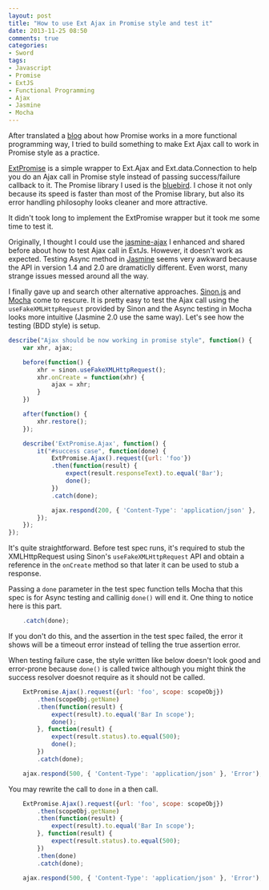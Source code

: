 ```yaml
---
layout: post
title: "How to use Ext Ajax in Promise style and test it"
date: 2013-11-25 08:50
comments: true
categories: 
- Sword
tags:
- Javascript
- Promise
- ExtJS
- Functional Programming
- Ajax
- Jasmine
- Mocha
---
```



[blog]: http://blog.jcoglan.com/2013/03/30/callbacks-are-imperative-promises-are-functional-nodes-biggest-missed-opportunity/
[ExtPromise]: https://github.com/kenspirit/ExtPromise
[bluebird]: https://github.com/petkaantonov/bluebird
[Sinon.js]: http://github.com/cjohansen/Sinon.JS
[jasmine-ajax]: http://www.thinkingincrowd.me/blog/2012/08/30/extjs-jasmine-unit-test-part-2-ajax-behavior-2/
[Jasmine]: http://pivotal.github.com/jasmine/
[Mocha]: http://github.com/visionmedia/mocha/

After translated a [blog][] about how Promise works in a more functional programming way, I tried to build something to make Ext Ajax call to work in Promise style as a practice.  

[ExtPromise][] is a simple wrapper to Ext.Ajax and Ext.data.Connection to help you do an Ajax call in Promise style instead of passing success/failure callback to it.  The Promise library I used is the [bluebird][].  I chose it not only because its speed is faster than most of the Promise library, but also its error handling philosophy looks cleaner and more attractive.  

It didn't took long to implement the ExtPromise wrapper but it took me some time to test it.  

Originally, I thought I could use the [jasmine-ajax][] I enhanced and shared before about how to test Ajax call in ExtJs.  However, it doesn't work as expected.  Testing Async method in [Jasmine][] seems very awkward because the API in version 1.4 and 2.0 are dramaticlly different.  Even worst, many strange issues messed around all the way.  

I finally gave up and search other alternative approaches.  [Sinon.js][] and [Mocha][] come to rescure.  It is pretty easy to test the Ajax call using the `useFakeXMLHttpRequest` provided by Sinon and the Async testing in Mocha looks more intuitive (Jasmine 2.0 use the same way).  Let's see how the testing (BDD style) is setup.  

```javascript
describe("Ajax should be now working in promise style", function() {
    var xhr, ajax;

    before(function() {
        xhr = sinon.useFakeXMLHttpRequest();
        xhr.onCreate = function(xhr) {
            ajax = xhr;
        }
    })

    after(function() {
        xhr.restore();
    });

    describe('ExtPromise.Ajax', function() {
        it("#success case", function(done) {
            ExtPromise.Ajax().request({url: 'foo'})
            .then(function(result) {
                expect(result.responseText).to.equal('Bar');
                done();
            })
            .catch(done);

            ajax.respond(200, { 'Content-Type': 'application/json' }, 'Bar');
        });
    });
});
```

It's quite straightforward.  Before test spec runs, it's required to stub the XMLHttpRequest using Sinon's `useFakeXMLHttpRequest` API and obtain a reference in the `onCreate` method so that later it can be used to stub a response.  

Passing a `done` parameter in the test spec function tells Mocha that this spec is for Async testing and callinig `done()` will end it.  One thing to notice here is this part.  

```javascript
    .catch(done);
```

If you don't do this, and the assertion in the test spec failed, the error it shows will be a timeout error instead of telling the true assertion error.  

When testing failure case, the style written like below doesn't look good and error-prone because `done()` is called twice although you might think the success resolver doesnot require as it should not be called.  

```javascript
    ExtPromise.Ajax().request({url: 'foo', scope: scopeObj})
        .then(scopeObj.getName)
        .then(function(result) {
            expect(result).to.equal('Bar In scope');
            done();
        }, function(result) {
            expect(result.status).to.equal(500);
            done();
        })
        .catch(done);

    ajax.respond(500, { 'Content-Type': 'application/json' }, 'Error');
```

You may rewrite the call to `done` in a then call.  

```javascript
    ExtPromise.Ajax().request({url: 'foo', scope: scopeObj})
        .then(scopeObj.getName)
        .then(function(result) {
            expect(result).to.equal('Bar In scope');
        }, function(result) {
            expect(result.status).to.equal(500);
        })
        .then(done)
        .catch(done);

    ajax.respond(500, { 'Content-Type': 'application/json' }, 'Error');
```

